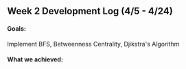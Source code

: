 ## Week 2 Development Log (4/5 - 4/24)

#### Goals: 
Implement BFS, Betweenness Centrality, Djikstra's Algorithm

#### What we achieved: 
